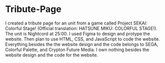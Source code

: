 # Tribute-Page

I created a tribute page for an unit from a game called Project SEKAI: Colorful Stage! (Official translation: HATSUNE MIKU: COLORFUL STAGE!). The unit is Nightcord at 25:00. I used Figma to design and protype the website. Then plan to use HTML, CSS, and JavaScript to code the website. Everything besides the the website design and the code belongs to SEGA, Colorful Palette, and Crypton Future Media. I own nothing besides the website design and the code for the website. 
